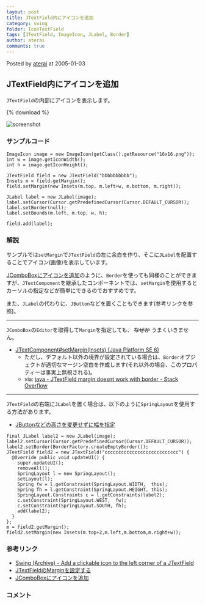 ```yaml
---
layout: post
title: JTextField内にアイコンを追加
category: swing
folder: IconTextField
tags: [JTextField, ImageIcon, JLabel, Border]
author: aterai
comments: true
---
```


Posted by [aterai](http://terai.xrea.jp/aterai.html) at 2005-01-03

## JTextField内にアイコンを追加
`JTextField`の内部にアイコンを表示します。

{% download %}

![screenshot](https://lh3.googleusercontent.com/_9Z4BYR88imo/TQTOSatpfJI/AAAAAAAAAcI/9Ghfvb82FsM/s800/IconTextField.png)

### サンプルコード
<pre class="prettyprint"><code>ImageIcon image = new ImageIcon(getClass().getResource("16x16.png"));
int w = image.getIconWidth();
int h = image.getIconHeight();

JTextField field = new JTextField("bbbbbbbbbb");
Insets m = field.getMargin();
field.setMargin(new Insets(m.top, m.left+w, m.bottom, m.right));

JLabel label = new JLabel(image);
label.setCursor(Cursor.getPredefinedCursor(Cursor.DEFAULT_CURSOR));
label.setBorder(null);
label.setBounds(m.left, m.top, w, h);

field.add(label);
</code></pre>

### 解説
サンプルでは`setMargin`で`JTextField`の左に余白を作り、そこに`JLabel`を配置することでアイコン(画像)を表示しています。

[JComboBoxにアイコンを追加](http://terai.xrea.jp/Swing/IconComboBox.html)のように、`Border`を使っても同様のことができますが、`JTextComponent`を継承したコンポーネントでは、`setMargin`を使用するとカーソルの指定などが簡単にできるのでおすすめです。

また、`JLabel`の代わりに、`JButton`などを置くこともできます(参考リンクを参照)。

- - - -
`JComboBox`の`Editor`を取得して`Margin`を指定しても、 ~~なぜか~~ うまくいきません。

- [JTextComponent#setMargin(Insets) (Java Platform SE 6)](http://docs.oracle.com/javase/jp/6/api/javax/swing/text/JTextComponent.html#setMargin%28java.awt.Insets%29)
    - ただし、デフォルト以外の境界が設定されている場合は、`Border`オブジェクトが適切なマージン空白を作成します(それ以外の場合、このプロパティーは事実上無視される)。
    - via: [java - JTextField margin doesnt work with border - Stack Overflow](http://stackoverflow.com/questions/10496828/jtextfield-margin-doesnt-work-with-border)

<!-- dummy comment line for breaking list -->

- - - -
`JTextField`の右端に`JLabel`を置く場合は、以下のように`SpringLayout`を使用する方法があります。

- [JButtonなどの高さを変更せずに幅を指定](http://terai.xrea.jp/Swing/ButtonWidth.html)

<!-- dummy comment line for breaking list -->

<pre class="prettyprint"><code>final JLabel label2 = new JLabel(image);
label2.setCursor(Cursor.getPredefinedCursor(Cursor.DEFAULT_CURSOR));
label2.setBorder(BorderFactory.createEmptyBorder());
JTextField field2 = new JTextField("ccccccccccccccccccccccccccc") {
  @Override public void updateUI() {
    super.updateUI();
    removeAll();
    SpringLayout l = new SpringLayout();
    setLayout(l);
    Spring fw = l.getConstraint(SpringLayout.WIDTH,  this);
    Spring fh = l.getConstraint(SpringLayout.HEIGHT, this);
    SpringLayout.Constraints c = l.getConstraints(label2);
    c.setConstraint(SpringLayout.WEST,  fw);
    c.setConstraint(SpringLayout.SOUTH, fh);
    add(label2);
  }
};
m = field2.getMargin();
field2.setMargin(new Insets(m.top+2,m.left,m.bottom,m.right+w));
</code></pre>

### 参考リンク
- [Swing (Archive) - Add a clickable icon to the left corner of a JTextField](https://forums.oracle.com/thread/1489851)
- [JTextFieldのMarginを設定する](http://terai.xrea.jp/Swing/TextFieldMargin.html)
- [JComboBoxにアイコンを追加](http://terai.xrea.jp/Swing/IconComboBox.html)

<!-- dummy comment line for breaking list -->

### コメント
